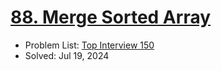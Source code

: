 # [88. Merge Sorted Array](https://leetcode.com/problems/merge-sorted-array/)

- Problem List: [Top Interview 150](https://leetcode.com/studyplan/top-interview-150/)
- Solved: Jul 19, 2024
